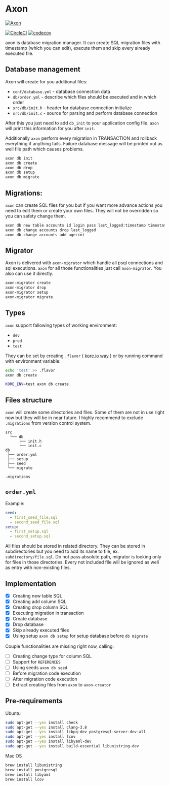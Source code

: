 # Axon
[![Axon](https://s29.postimg.org/sas2d3drb/axon128x128.png)](https://github.com/Eraden/axon)

[![CircleCI](https://circleci.com/gh/Eraden/axon/tree/master.svg?style=svg&circle-token=beb41b70d3092e2fd7d64a3989d1ea3de7bfe520)](https://circleci.com/gh/Eraden/axon/tree/master)
[![codecov](https://codecov.io/gh/Eraden/axon/branch/master/graph/badge.svg)](https://codecov.io/gh/Eraden/axon)


axon is database migration manager. It can create SQL migration files with timestamp (which you can edit),
execute them and skip every already executed file.

## Database management

Axon will create for you additional files:

* `conf/database.yml` - database connection data
* `db/order.yml` - describe which files should be executed and in which order
* `src/db/init.h` - header for database connection initialize
* `src/db/init.c` - source for parsing and perform database connection

After this you just need to add `db_init` to your application config file.
`axon` will print this information for you after `init`.

Additionally `axon` perform every migration in TRANSACTION and rollback everything if anything fails.
Failure database message will be printed out as well file path which causes problems.

```bash
axon db init
axon db create
axon db drop
axon db setup
axon db migrate
```

## Migrations:

`axon` can create SQL files for you but if you want more advance actions you need to edit them or create your own files.
They will not be overridden so you can safety change them.

```bash
axon db new table accounts id login pass last_logged:timestamp timestamps
axon db change accounts drop last_logged
axon db change accounts add age:int
```

## Migrator

Axon is delivered with `axon-migrator` which handle all psql connections and sql executions.
`axon` for all those functionalities just call `axon-migrator`. You also can use it directly.

```bash
axon-migrator create
axon-migrator drop
axon-migrator setup
axon-migrator migrate
```

## Types

`axon` support fallowing types of working environment:

* `dev`
* `prod`
* `test`

They can be set by creating `.flavor` ( [kore.io way](https://kore.io/) ) or by running command with environment variable:

```bash
echo 'test' >> .flavor
axon db create
```

```bash
KORE_ENV=test axon db create
```

## Files structure

`axon` will create some directories and files. Some of them are not in use right now but they will be in near future.
I highly recommend to exclude `.migrations` from version control system.

```asciidoc
src
  └── db
      ├── init.h
      └── init.c
db
 ├── order.yml
 ├── setup
 ├── seed
 └── migrate

.migrations
```

## `order.yml`

Example:

```yaml
seed:
  - first_seed_file.sql
  - second_seed_file.sql
setup:
  - first_setup.sql
  - second_setup.sql
```

All files should be stored in related directory. 
They can be stored in subdirectories but you need to add its name to file, ex. `subdirectory/file.sql`.
Do not pass absolute path, migrator is looking only for files in those directories.
Every not included file will be ignored as well as entry with non-existing files.

## Implementation

- [x] Creating new table SQL
- [x] Creating add column SQL
- [x] Creating drop column SQL
- [x] Executing migration in transaction
- [x] Create database
- [x] Drop database
- [x] Skip already executed files
- [x] Using setup `axon db setup` for setup database before `db migrate`

Couple functionalities are missing right now, calling:

- [ ] Creating change type for column SQL
- [ ] Support for `REFERENCES`
- [ ] Using seeds `axon db seed`
- [ ] Before migration code execution
- [ ] After migration code execution
- [ ] Extract creating files from `axon` to `axon-creator`

## Pre-requirements

Ubuntu

```bash
sudo apt-get --yes install check
sudo apt-get --yes install clang-3.8
sudo apt-get --yes install libpq-dev postgresql-server-dev-all
sudo apt-get --yes install lcov
sudo apt-get --yes install libyaml-dev
sudo apt-get --yes install build-essential libunistring-dev
```

Mac OS

```bash
brew install libunistring
brew install postgresql
brew install libyaml
brew install lcov
```
